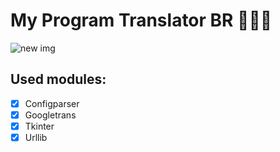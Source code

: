 # My Program Translator BR 🧑🏼‍🔧

![new img](https://user-images.githubusercontent.com/104036619/187313212-44bd8312-0c74-4d22-83d6-78fef8b455b0.png)

## Used modules:
- [x] Configparser 
- [x] Googletrans 
- [x] Tkinter
- [x] Urllib
